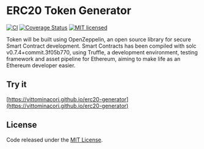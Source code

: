 # ERC20 Token Generator

[![CI](https://github.com/vittominacori/erc20-generator/workflows/CI/badge.svg?branch=master)](https://github.com/vittominacori/erc20-generator/actions/)
[![Coverage Status](https://coveralls.io/repos/github/vittominacori/erc20-generator/badge.svg?branch=master)](https://coveralls.io/github/vittominacori/erc20-generator?branch=master)
[![MIT licensed](https://img.shields.io/github/license/vittominacori/erc20-generator.svg)](https://github.com/vittominacori/erc20-generator/blob/master/LICENSE)

Token will be built using OpenZeppelin, an open source library for secure Smart Contract development. Smart Contracts has been compiled with solc v0.7.4+commit.3f05b770, using Truffle, a development environment, testing framework and asset pipeline for Ethereum, aiming to make life as an Ethereum developer easier.

## Try it

[https://vittominacori.github.io/erc20-generator](https://vittominacori.github.io/erc20-generator)

## License

Code released under the [MIT License](https://github.com/vittominacori/erc20-generator/blob/master/LICENSE).
